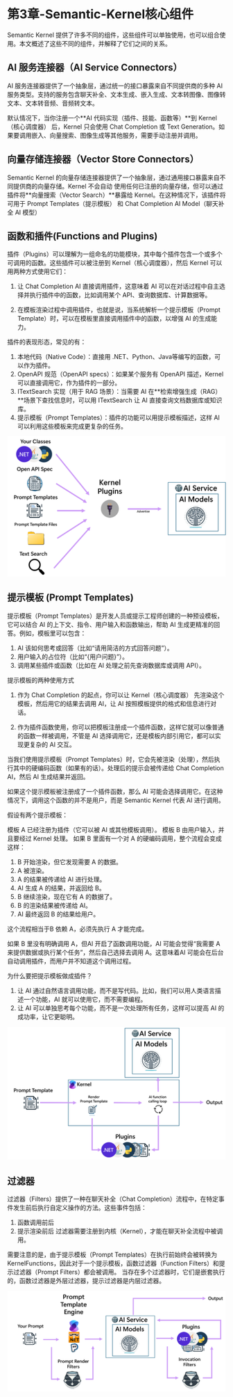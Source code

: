 # 第3章-Semantic-Kernel核心组件

Semantic Kernel 提供了许多不同的组件，这些组件可以单独使用，也可以组合使用。本文概述了这些不同的组件，并解释了它们之间的关系。

## AI 服务连接器（AI Service Connectors）

AI 服务连接器提供了一个抽象层，通过统一的接口暴露来自不同提供商的多种 AI 服务类型。支持的服务包含聊天补全、文本生成、嵌入生成、文本转图像、图像转文本、文本转音频、音频转文本。

默认情况下，当你注册一个**AI 代码实现（插件、技能、函数等）**到 Kernel（核心调度器） 后，Kernel 只会使用 Chat Completion 或 Text Generation。如果要调用嵌入、向量搜索、图像生成等其他服务，需要手动注册并调用。


## 向量存储连接器（Vector Store Connectors）

Semantic Kernel 的向量存储连接器提供了一个抽象层，通过通用接口暴露来自不同提供商的向量存储。Kernel 不会自动 使用任何已注册的向量存储，但可以通过插件将**向量搜索（Vector Search）**暴露给 Kernel。在这种情况下，该插件将可用于 Prompt Templates（提示模板） 和 Chat Completion AI Model（聊天补全 AI 模型）

## 函数和插件(Functions and Plugins)

插件（Plugins）可以理解为一组命名的功能模块，其中每个插件包含一个或多个可调用的函数。这些插件可以被注册到 Kernel（核心调度器），然后 Kernel 可以用两种方式使用它们：

1. 让 Chat Completion AI 直接调用插件，这意味着 AI 可以在对话过程中自主选择并执行插件中的函数，比如调用某个 API、查询数据库、计算数据等。

2. 在模板渲染过程中调用插件，也就是说，当系统解析一个提示模板（Prompt Template）时，可以在模板里直接调用插件中的函数，以增强 AI 的生成能力。


插件的表现形态，常见的有：

1. 本地代码（Native Code）：直接用 .NET、Python、Java等编写的函数，可以作为插件。
2. OpenAPI 规范（OpenAPI specs）：如果某个服务有 OpenAPI 描述，Kernel 可以直接调用它，作为插件的一部分。
3. ITextSearch 实现（用于 RAG 场景）：当需要 AI 在**检索增强生成（RAG）**场景下查找信息时，可以用 ITextSearch 让 AI 直接查询文档数据库或知识库。
4. 提示模板（Prompt Templates）：插件的功能可以用提示模板描述，这样 AI 可以利用这些模板来完成更复杂的任务。

![](/docs/SemanticKernel/Materials/plugins-from-sources.png)

## 提示模板 (Prompt Templates)

提示模板（Prompt Templates）是开发人员或提示工程师创建的一种预设模板，它可以结合 AI 的上下文、指令、用户输入和函数输出，帮助 AI 生成更精准的回答。例如，模板里可以包含：
1. AI 该如何思考或回答（比如“请用简洁的方式回答问题”）。
2. 用户输入的占位符（比如“{用户问题}”）。
3. 调用某些插件或函数（比如在 AI 处理之前先查询数据库或调用 API）。

提示模板的两种使用方式

1. 作为 Chat Completion 的起点，你可以让 Kernel（核心调度器） 先渲染这个模板，然后用它的结果去调用 AI，让 AI 按照模板提供的格式和信息进行对话。

2. 作为插件函数使用，你可以把模板注册成一个插件函数，这样它就可以像普通的函数一样被调用，不管是 AI 选择调用它，还是模板内部引用它，都可以实现更复杂的 AI 交互。

当我们使用提示模板（Prompt Templates）时，它会先被渲染（处理），然后执行其中的硬编码函数（如果有的话）。处理后的提示会被传递给 Chat Completion AI，然后 AI 生成结果并返回。

如果这个提示模板被注册成了一个插件函数，那么 AI 可能会选择调用它。在这种情况下，调用这个函数的并不是用户，而是 Semantic Kernel 代表 AI 进行调用。

假设有两个提示模板：

模板 A 已经注册为插件（它可以被 AI 或其他模板调用）。
模板 B 由用户输入，并且要经过 Kernel 处理。
如果 B 里面有一个对 A 的硬编码调用，整个流程会变成这样：

1. B 开始渲染，但它发现需要 A 的数据。
2. A 被渲染。
3. A 的结果被传递给 AI 进行处理。
4. AI 生成 A 的结果，并返回给 B。
5. B 继续渲染，现在它有 A 的数据了。
6. B 的渲染结果被传递给 AI。
7. AI 最终返回 B 的结果给用户。

这个流程相当于B 依赖 A，必须先执行 A 才能完成。


如果 B 里没有明确调用 A，但AI 开启了函数调用功能，AI 可能会觉得“我需要 A 来提供数据或执行某个任务”，然后自己选择去调用 A。这意味着AI 可能会在后台自动调用插件，而用户并不知道这个调用过程。

为什么要把提示模板做成插件？

1. 让 AI 通过自然语言调用功能，而不是写代码。比如，我们可以用人类语言描述一个功能，AI 就可以使用它，而不需要编程。
2. 让 AI 可以单独思考每个功能，而不是一次处理所有任务，这样可以提高 AI 的成功率，让它更聪明。

![](/docs/SemanticKernel/Materials/template-function-execution.png)


## 过滤器

过滤器（Filters）提供了一种在聊天补全（Chat Completion）流程中，在特定事件发生前后执行自定义操作的方法。这些事件包括：

1. 函数调用前后
2. 提示渲染前后
过滤器需要注册到内核（Kernel），才能在聊天补全流程中被调用。

需要注意的是，由于提示模板（Prompt Templates）在执行前始终会被转换为 KernelFunctions，因此对于一个提示模板，函数过滤器（Function Filters）和提示过滤器（Prompt Filters）都会被调用。
当存在多个过滤器时，它们是嵌套执行的，函数过滤器是外层过滤器，提示过滤器是内层过滤器。

![](/docs/SemanticKernel/Materials/filters-overview.png)

